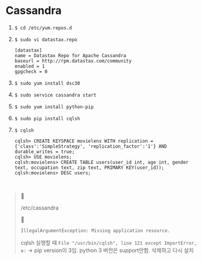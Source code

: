 # Cassandra

1. `$ cd /etc/yum.repos.d`

2. `$ sudo vi datastax.repo`

   ```
   [datastax]
   name = Datastax Repo for Apache Cassandra
   baseurl = http://rpm.datastax.com/community
   enabled = 1
   gpgcheck = 0
   ```

3. `$ sudo yum install dsc30`

4. `$ sudo service cassandra start`

5. `$ sudo yum install python-pip`

6. `$ sudo pip install cqlsh`

7. `$ cqlsh`

   ```cassandra
   cqlsh> CREATE KEYSPACE movielens WITH replication = {'class':'SimpleStrategy', 'replication_factor':'1'} AND durable_writes = true;
   cqlsh> USE movielens;
   cqlsh:movielens> CREATE TABLE users(user_id int, age int, gender text, occupation text, zip text, PRIMARY KEY(user_id));
   cqlsh:movielens> DESC users;
   ```

<br/>



> :memo:
>
> /etc/cassandra
>
> :bug:
>
> `IllegalArgumentException: Missing application resource.`
>
> cqlsh 실행할 때 `File "/usr/bin/cqlsh", line 121 except ImportError, e:` -> pip version이 3임. python 3 버전은 support안함. 삭제하고 다시 설치

